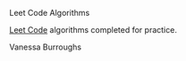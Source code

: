 Leet Code Algorithms

[Leet Code](https://leetcode.com/) algorithms completed for practice. 

Vanessa Burroughs
